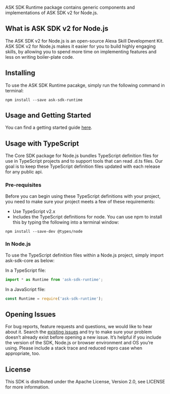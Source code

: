 ASK SDK Runtime package contains generic components and implementations of ASK SDK v2 for Node.js.

## What is ASK SDK v2 for Node.js

The ASK SDK v2 for Node.js is an open-source Alexa Skill Development Kit. ASK SDK v2 for Node.js makes it easier for you to build highly engaging skills, by allowing you to spend more time on implementing features and less on writing boiler-plate code.

## Installing
To use the ASK SDK Runtime pacakge, simply run the following command in terminal: 

```
npm install --save ask-sdk-runtime
```

## Usage and Getting Started

You can find a getting started guide [here](https://github.com/alexa/alexa-skills-kit-sdk-for-nodejs/wiki).

## Usage with TypeScript
The Core SDK package for Node.js bundles TypeScript definition files for use in TypeScript projects and to support tools that can read .d.ts files. Our goal is to keep these TypeScript definition files updated with each release for any public api.

### Pre-requisites
Before you can begin using these TypeScript definitions with your project, you need to make sure your project meets a few of these requirements:
- Use TypeScript v2.x
- Includes the TypeScript definitions for node. You can use npm to install this by typing the following into a terminal window:

```
npm install --save-dev @types/node
```

### In Node.js
To use the TypeScript definition files within a Node.js project, simply import ask-sdk-core as below:

In a TypeScript file:

```typescript
import * as Runtime from 'ask-sdk-runtime';
```

In a JavaScript file:

```javascript
const Runtime = require('ask-sdk-runtime');
```

## Opening Issues
For bug reports, feature requests and questions, we would like to hear about it. Search the [existing issues](https://github.com/alexa/alexa-skills-kit-sdk-for-nodejs/issues) and try to make sure your problem doesn’t already exist before opening a new issue. It’s helpful if you include the version of the SDK, Node.js or browser environment and OS you’re using. Please include a stack trace and reduced repro case when appropriate, too. 

## License
This SDK is distributed under the Apache License, Version 2.0, see LICENSE for more information.
